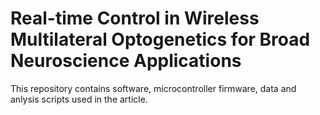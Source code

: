 # Real-time Control in Wireless Multilateral Optogenetics for Broad Neuroscience Applications 

This repository contains software, microcontroller firmware, data and anlysis scripts used in the article. 

